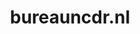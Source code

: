 ---
layout: post
title:  "bureauncdr.nl"
internal_url:  "/data/bureauncdr.nl.html"
categories: dutchgov
---